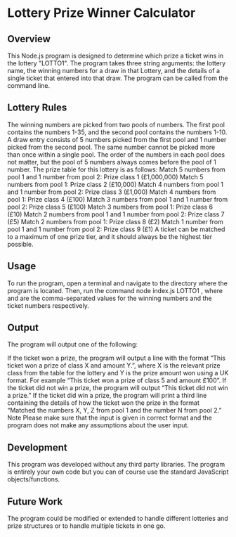 # Lottery Prize Winner Calculator
## Overview
This Node.js program is designed to determine which prize a ticket wins in the lottery "LOTTO1". The program takes three string arguments: the lottery name, the winning numbers for a draw in that Lottery, and the details of a single ticket that entered into that draw. The program can be called from the command line.

## Lottery Rules
The winning numbers are picked from two pools of numbers. The first pool contains the numbers 1-35, and the second pool contains the numbers 1-10.
A draw entry consists of 5 numbers picked from the first pool and 1 number picked from the second pool.
The same number cannot be picked more than once within a single pool.
The order of the numbers in each pool does not matter, but the pool of 5 numbers always comes before the pool of 1 number.
The prize table for this lottery is as follows:
Match 5 numbers from pool 1 and 1 number from pool 2: Prize class 1 (£1,000,000)
Match 5 numbers from pool 1: Prize class 2 (£10,000)
Match 4 numbers from pool 1 and 1 number from pool 2: Prize class 3 (£1,000)
Match 4 numbers from pool 1: Prize class 4 (£100)
Match 3 numbers from pool 1 and 1 number from pool 2: Prize class 5 (£100)
Match 3 numbers from pool 1: Prize class 6 (£10)
Match 2 numbers from pool 1 and 1 number from pool 2: Prize class 7 (£5)
Match 2 numbers from pool 1: Prize class 8 (£2)
Match 1 number from pool 1 and 1 number from pool 2: Prize class 9 (£1)
A ticket can be matched to a maximum of one prize tier, and it should always be the highest tier possible.
## Usage
To run the program, open a terminal and navigate to the directory where the program is located.
Then, run the command node index.js LOTTO1 <winning numbers> <ticket numbers>, where <winning numbers> and <ticket numbers> are the comma-separated values for the winning numbers and the ticket numbers respectively.

## Output
The program will output one of the following:

If the ticket won a prize, the program will output a line with the format “This ticket won a prize of class X and amount Y.”, where X is the relevant prize class from the table for the lottery and Y is the prize amount won using a UK format. For example “This ticket won a prize of class 5 and amount £100”.
If the ticket did not win a prize, the program will output “This ticket did not win a prize.”
If the ticket did win a prize, the program will print a third line containing the details of how the ticket won the prize in the format “Matched the numbers X, Y, Z from pool 1 and the number N from pool 2.”
Note
Please make sure that the input is given in correct format and the program does not make any assumptions about the user input.

## Development
This program was developed without any third party libraries. The program is entirely your own code but you can of course use the standard JavaScript objects/functions.

## Future Work
The program could be modified or extended to handle different lotteries and prize structures or to handle multiple tickets in one go.
